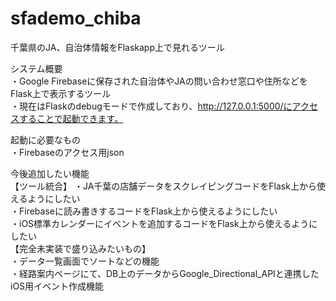 # sfademo_chiba
千葉県のJA、自治体情報をFlaskapp上で見れるツール

システム概要<br>
・Google Firebaseに保存された自治体やJAの問い合わせ窓口や住所などをFlask上で表示するツール<br>
・現在はFlaskのdebugモードで作成しており、http://127.0.0.1:5000/にアクセスすることで起動できます。<br>

起動に必要なもの<br>
・Firebaseのアクセス用json<br>

今後追加したい機能<br>
【ツール統合】
・JA千葉の店舗データをスクレイピングコードをFlask上から使えるようにしたい<br>
・Firebaseに読み書きするコードをFlask上から使えるようにしたい<br>
・iOS標準カレンダーにイベントを追加するコードをFlask上から使えるようにしたい<br>
【完全未実装で盛り込みたいもの】<br>
・データ一覧画面でソートなどの機能<br>
・経路案内ページにて、DB上のデータからGoogle_Directional_APIと連携したiOS用イベント作成機能<br>
